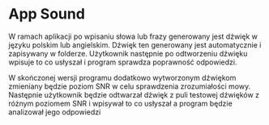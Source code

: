 <h1>App Sound</h1>
<p>W ramach aplikacji po wpisaniu słowa lub frazy generowany jest dźwięk w języku polskim lub angielskim. Dźwięk ten generowany jest automatycznie i zapisywany w folderze. Użytkownik następnie po odtworzeniu dźwięku wpisuje to co usłyszał i program sprawdza poprawność odpowiedzi. </p>


<p>W skończonej wersji programu dodatkowo wytworzonym dźwiękom zmieniany będzie poziom SNR w celu sprawdzenia zrozumiałości mowy. Następnie użytkownik będzie odtwarzał dźwięk z puli testowej dźwięków z różnym poziomem SNR i wpisywał to co usłyszał a program będzie analizował jego odpowiedzi</p>
